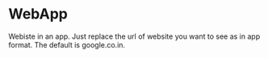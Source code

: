 # WebApp
Webiste in an app.
Just replace the url of website you want to see as in app format. The default is google.co.in.
